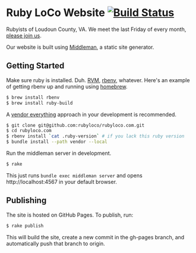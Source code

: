 # Ruby LoCo Website [![Build Status](https://travis-ci.org/rubyloco/rubyloco.com.png?branch=master)](https://travis-ci.org/rubyloco/rubyloco.com)

Rubyists of Loudoun County, VA. We meet the last Friday of every month, [please
join us](http://rubyloco.com/).

Our website is built using [Middleman](http://middlemanapp.com/), a static
site generator.

## Getting Started

Make sure ruby is installed. Duh. [RVM](https://rvm.io/),
[rbenv](http://rbenv.org/), whatever. Here's an example of getting rbenv up
and running using [homebrew](http://brew.sh/).

```bash
$ brew install rbenv
$ brew install ruby-build
```

A
[vendor everything](http://ryan.mcgeary.org/2011/02/09/vendor-everything-still-applies/)
approach in your development is recommended.

```bash
$ git clone git@github.com:rubyloco/rubyloco.com.git
$ cd rubyloco.com
$ rbenv install `cat .ruby-version` # if you lack this ruby version
$ bundle install --path vendor --local
```

Run the middleman server in development.

```bash
$ rake
```

This just runs `bundle exec middleman server` and opens http://localhost:4567
in your default browser.

## Publishing

The site is hosted on GitHub Pages. To publish, run:

```bash
$ rake publish
```

This will build the site, create a new commit in the gh-pages branch, and
automatically push that branch to origin.
